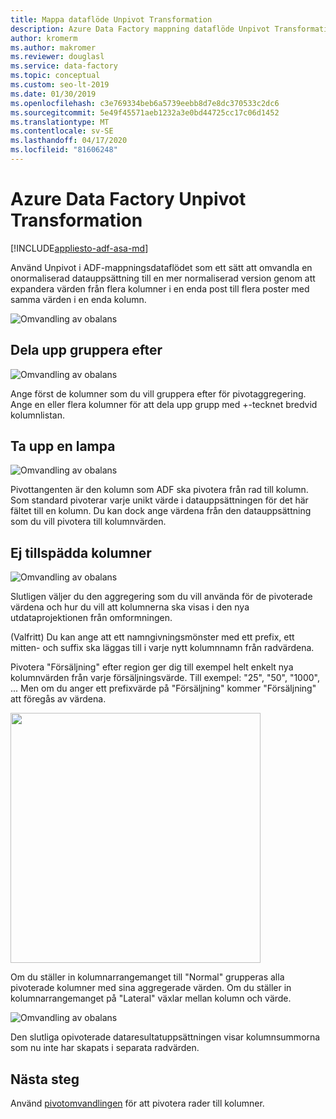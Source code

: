 ```yaml
---
title: Mappa dataflöde Unpivot Transformation
description: Azure Data Factory mappning dataflöde Unpivot Transformation
author: kromerm
ms.author: makromer
ms.reviewer: douglasl
ms.service: data-factory
ms.topic: conceptual
ms.custom: seo-lt-2019
ms.date: 01/30/2019
ms.openlocfilehash: c3e769334beb6a5739eebb8d7e8dc370533c2dc6
ms.sourcegitcommit: 5e49f45571aeb1232a3e0bd44725cc17c06d1452
ms.translationtype: MT
ms.contentlocale: sv-SE
ms.lasthandoff: 04/17/2020
ms.locfileid: "81606248"
---
```

# <a name="azure-data-factory-unpivot-transformation"></a>Azure Data Factory Unpivot Transformation

[!INCLUDE[appliesto-adf-asa-md](includes/appliesto-adf-asa-md.md)]

Använd Unpivot i ADF-mappningsdataflödet som ett sätt att omvandla en onormaliserad datauppsättning till en mer normaliserad version genom att expandera värden från flera kolumner i en enda post till flera poster med samma värden i en enda kolumn.

![Omvandling av obalans](media/data-flow/unpivot1.png "Alternativ för Unpivot 1")

## <a name="ungroup-by"></a>Dela upp gruppera efter

![Omvandling av obalans](media/data-flow/unpivot5.png "Alternativ för Unpivot 2")

Ange först de kolumner som du vill gruppera efter för pivotaggregering. Ange en eller flera kolumner för att dela upp grupp med +-tecknet bredvid kolumnlistan.

## <a name="unpivot-key"></a>Ta upp en lampa

![Omvandling av obalans](media/data-flow/unpivot6.png "Alternativ för Unpivot 3")

Pivottangenten är den kolumn som ADF ska pivotera från rad till kolumn. Som standard pivoterar varje unikt värde i datauppsättningen för det här fältet till en kolumn. Du kan dock ange värdena från den datauppsättning som du vill pivotera till kolumnvärden.

## <a name="unpivoted-columns"></a>Ej tillspädda kolumner

![Omvandling av obalans](media/data-flow//unpivot7.png "Alternativ för Unpivot 4")

Slutligen väljer du den aggregering som du vill använda för de pivoterade värdena och hur du vill att kolumnerna ska visas i den nya utdataprojektionen från omformningen.

(Valfritt) Du kan ange att ett namngivningsmönster med ett prefix, ett mitten- och suffix ska läggas till i varje nytt kolumnnamn från radvärdena.

Pivotera "Försäljning" efter region ger dig till exempel helt enkelt nya kolumnvärden från varje försäljningsvärde. Till exempel: "25", "50", "1000", ... Men om du anger ett prefixvärde på "Försäljning" kommer "Försäljning" att föregås av värdena.

<img src="media/data-flow/unpivot3.png" width="400">

Om du ställer in kolumnarrangemanget till "Normal" grupperas alla pivoterade kolumner med sina aggregerade värden. Om du ställer in kolumnarrangemanget på "Lateral" växlar mellan kolumn och värde.

![Omvandling av obalans](media/data-flow//unpivot7.png "Alternativ för Unpivot 5")

Den slutliga opivoterade dataresultatuppsättningen visar kolumnsummorna som nu inte har skapats i separata radvärden.

## <a name="next-steps"></a>Nästa steg

Använd [pivotomvandlingen](data-flow-pivot.md) för att pivotera rader till kolumner.
